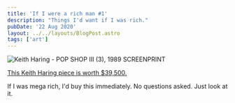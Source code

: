 ```yaml
---
title: 'If I were a rich man #1'
description: "Things I'd want if I was rich."
pubDate: '22 Aug 2020'
layout: ../../layouts/BlogPost.astro
tags: ['art']
---
```


![Keith Haring - POP SHOP III (3), 1989 SCREENPRINT](/images/keith-haring.jpeg)

[This Keith Haring piece is worth $39,500.](https://www.artsy.net/artwork/keith-haring-pop-shop-iii-3-2)

If I was mega rich, I'd buy this immediately. No questions asked. Just look at it.